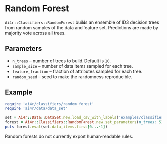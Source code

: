# Random Forest

`Ai4r::Classifiers::RandomForest` builds an ensemble of ID3 decision trees from random samples of the data and feature set. Predictions are made by majority vote across all trees.

## Parameters

* `n_trees` – number of trees to build. Default is `10`.
* `sample_size` – number of data items sampled for each tree.
* `feature_fraction` – fraction of attributes sampled for each tree.
* `random_seed` – seed to make the randomness reproducible.

## Example

```ruby
require 'ai4r/classifiers/random_forest'
require 'ai4r/data/data_set'

set = Ai4r::Data::DataSet.new.load_csv_with_labels('examples/classifiers/id3_data.csv')
forest = Ai4r::Classifiers::RandomForest.new.set_parameters(n_trees: 5).build(set)
puts forest.eval(set.data_items.first[0...-1])
```

Random forests do not currently export human‑readable rules.
